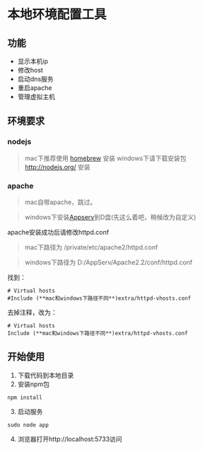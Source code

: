 # 本地环境配置工具

## 功能

* 显示本机ip
* 修改host
* 启动dns服务
* 重启apache
* 管理虚拟主机


## 环境要求

### nodejs

> mac下推荐使用 [homebrew](http://brew.sh/) 安装
> windows下请下载安装包 http://nodejs.org/ 安装

### apache

> mac自带apache，跳过。

> windows下安装[Appserv](http://www.appserv.net/)到D盘(先这么着吧，稍候改为自定义)

apache安装成功后请修改httpd.conf

> mac下路径为 /private/etc/apache2/httpd.conf

> windows下路径为 D:/AppServ/Apache2.2/conf/httpd.conf

找到：
````
# Virtual hosts
#Include (**mac和windows下路径不同**)extra/httpd-vhosts.conf
````
去掉注释，改为：
````
# Virtual hosts
Include (**mac和windows下路径不同**)extra/httpd-vhosts.conf
````

## 开始使用

1. 下载代码到本地目录
2. 安装npm包
 ````
 npm install
 ````
3. 启动服务
 ````
 sudo node app
 ````
4. 浏览器打开http://localhost:5733访问